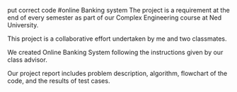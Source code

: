 put correct code #online Banking system
The project is a requirement at the end of every semester as part of our Complex Engineering course at Ned University.

This project is a collaborative effort undertaken by me and two classmates.

We created Online Banking System following the instructions given by our class advisor.

Our project report includes problem description, algorithm, flowchart of the code, and the results of test cases.

